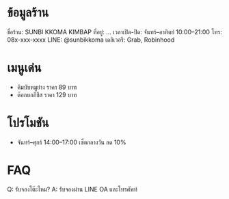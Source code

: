 # ข้อมูลร้าน
ชื่อร้าน: SUNBI KKOMA KIMBAP
ที่อยู่: ...
เวลาเปิด-ปิด: จันทร์–อาทิตย์ 10:00–21:00
โทร: 08x-xxx-xxxx
LINE: @sunbikkoma
เดลิเวอรี: Grab, Robinhood

# เมนูเด่น
- คิมบับหมูย่าง ราคา 89 บาท
- ต๊อกบกกีชีส ราคา 129 บาท

# โปรโมชัน
- จันทร์–ศุกร์ 14:00–17:00 เซ็ตกลางวัน ลด 10%

# FAQ
Q: รับจองโต๊ะไหม?
A: รับจองผ่าน LINE OA และโทรศัพท์